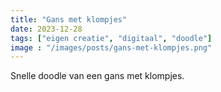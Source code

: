 ```yaml
---
title: "Gans met klompjes"
date: 2023-12-28
tags: ["eigen creatie", "digitaal", "doodle"]
image : "/images/posts/gans-met-klompjes.png"
---
```


Snelle doodle van een gans met klompjes.